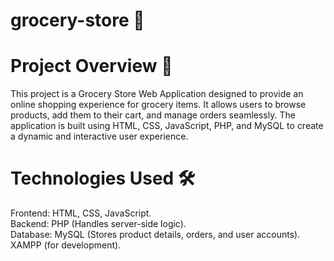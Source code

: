 # grocery-store 🛒

# Project Overview 📌
This project is a Grocery Store Web Application designed to provide an online shopping experience for grocery items. It allows users to browse products, add them to their cart, and manage orders seamlessly. The application is built using HTML, CSS, JavaScript, PHP, and MySQL to create a dynamic and interactive user experience.


# Technologies Used 🛠️

Frontend: HTML, CSS, JavaScript.</br>
Backend: PHP (Handles server-side logic).</br>
Database: MySQL (Stores product details, orders, and user accounts).</br>
XAMPP (for development).



